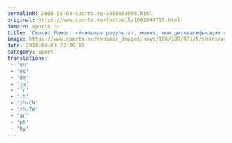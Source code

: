```yaml
---
permalink: 2018-04-03-sports.ru-1989603096.html
original: https://www.sports.ru/football/1061894715.html
domain: sports.ru
title: 'Серхио Рамос: «Учитывая результат, может, моя дисквалификация на ответный матч и к лучшему&amp;raquo;'
image: https://www.sports.ru/dynamic_images/news/106/189/471/5/share/aa4559.png
date: 2018-04-03 22:36:19
category: sport
translations: 
 - 'en'
 - 'es'
 - 'de'
 - 'ja'
 - 'fr'
 - 'it'
 - 'zh-CN'
 - 'zh-TW'
 - 'ar'
 - 'pt'
 - 'hy'
---
```



